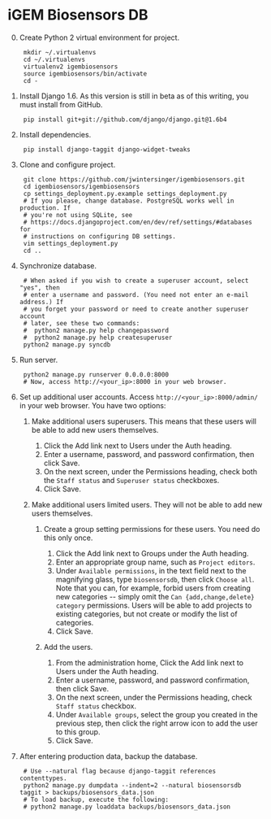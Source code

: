 iGEM Biosensors DB
==================

0. Create Python 2 virtual environment for project.

        mkdir ~/.virtualenvs
        cd ~/.virtualenvs
        virtualenv2 igembiosensors
        source igembiosensors/bin/activate
        cd -

1. Install Django 1.6. As this version is still in beta as of this writing, you must install from GitHub.

        pip install git+git://github.com/django/django.git@1.6b4

2. Install dependencies.

        pip install django-taggit django-widget-tweaks

3. Clone and configure project.

        git clone https://github.com/jwintersinger/igembiosensors.git
        cd igembiosensors/igembiosensors
        cp settings_deployment.py.example settings_deployment.py
        # If you please, change database. PostgreSQL works well in production. If
        # you're not using SQLite, see
        # https://docs.djangoproject.com/en/dev/ref/settings/#databases for
        # instructions on configuring DB settings.
        vim settings_deployment.py
        cd ..
        
4. Synchronize database.
        
        # When asked if you wish to create a superuser account, select "yes", then
        # enter a username and password. (You need not enter an e-mail address.) If
        # you forget your password or need to create another superuser account
        # later, see these two commands:
        #  python2 manage.py help changepassword
        #  python2 manage.py help createsuperuser
        python2 manage.py syncdb
        
5. Run server.
        
        python2 manage.py runserver 0.0.0.0:8000
        # Now, access http://<your_ip>:8000 in your web browser.
        
6. Set up additional user accounts. Access `http://<your_ip>:8000/admin/` in your web browser. You have two options:
    1. Make additional users superusers. This means that these users will be able to add new users themselves.
        1. Click the Add link next to Users under the Auth heading.
        2. Enter a username, password, and password confirmation, then click Save.
        3. On the next screen, under the Permissions heading, check both the `Staff status` and `Superuser status` checkboxes.
        4. Click Save.

    2. Make additional users limited users. They will not be able to add new users themselves.
        1. Create a group setting permissions for these users. You need do this only once.
            1. Click the Add link next to Groups under the Auth heading.
            2. Enter an appropriate group name, such as `Project editors`.
            3. Under `Available permissions`, in the text field next to the
               magnifying glass, type `biosensorsdb`, then click `Choose all`.
               Note that you  can, for example, forbid users from creating new
               categories -- simply omit the `Can {add,change,delete} category`
               permissions. Users will be able to add projects to existing
               categories, but not create or modify the list of categories.
            4. Click Save.

        2. Add the users.
            1. From the administration home, Click the Add link next to Users under the Auth heading.
            2. Enter a username, password, and password confirmation, then click Save.
            3. On the next screen, under the Permissions heading, check `Staff status` checkbox.
            4. Under `Available groups`, select the group you created in the
               previous step, then click the right arrow icon to add the user to
               this group.
            5. Click Save.

7. After entering production data, backup the database.

        # Use --natural flag because django-taggit references contenttypes.
        python2 manage.py dumpdata --indent=2 --natural biosensorsdb taggit > backups/biosensors_data.json
        # To load backup, execute the following:
        # python2 manage.py loaddata backups/biosensors_data.json
